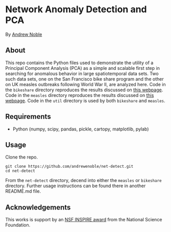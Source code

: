 # Network Anomaly Detection and PCA

By [Andrew Noble](http://two.ucdavis.edu/~andrewnoble)

## About

This repo contains the Python files used to demonstrate the utility of a Principal Component Analysis (PCA) as a simple and scalable first step in searching for anomalous behavior in large spatiotemporal data sets.  Two such data sets, one on the San Francisco bike share program and the other on UK measles outbreaks following World War II, are analyzed here.  Code in the ```bikeshare``` directory reproduces the results discussed on [this webpage](http://two.ucdavis.edu/~andrewnoble/bikeshare.html).  Code in the ```measles``` directory reproduces the results discussed on [this webpage](http://two.ucdavis.edu/~andrewnoble/measles.html).  Code in the ```util``` directory is used by both ```bikeshare``` and ```measles```.

## Requirements

* Python (numpy, scipy, pandas, pickle, cartopy, matplotlib, pylab)

## Usage

Clone the repo.
```
git clone https://github.com/andrewenoble/net-detect.git
cd net-detect
```
From the ```net-detect``` directory,  decend into either the ```measles``` or ```bikeshare``` directory.  Further usage instructions can be found there in another README.md file.

## Acknowledgements

This works is support by an [NSF
INSPIRE award](http://www.nsf.gov/awardsearch/showAward?AWD_ID=1344187&amp;HistoricalAwards=false) from the National Science Foundation.  
